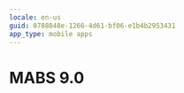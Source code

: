 ```yaml
---
locale: en-us
guid: 0788848e-1266-4d61-bf06-e1b4b2953431
app_type: mobile apps
---
```


<div class="hidden"><h1>MABS 9.0</h1></div>
